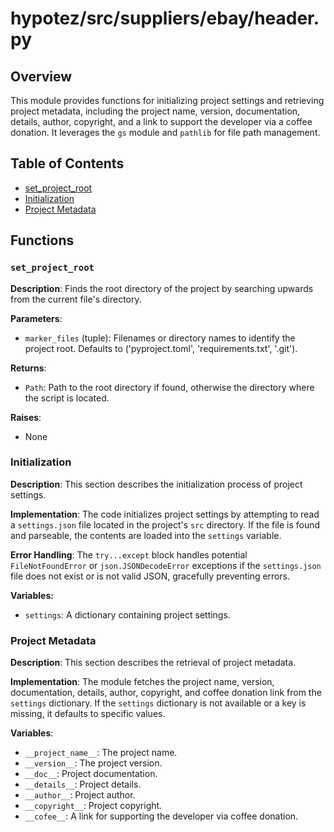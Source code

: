 # hypotez/src/suppliers/ebay/header.py

## Overview

This module provides functions for initializing project settings and retrieving project metadata, including the project name, version, documentation, details, author, copyright, and a link to support the developer via a coffee donation. It leverages the `gs` module and `pathlib` for file path management.

## Table of Contents

- [set_project_root](#set-project-root)
- [Initialization](#initialization)
- [Project Metadata](#project-metadata)


## Functions

### `set_project_root`

**Description**: Finds the root directory of the project by searching upwards from the current file's directory.

**Parameters**:
- `marker_files` (tuple): Filenames or directory names to identify the project root. Defaults to ('pyproject.toml', 'requirements.txt', '.git').

**Returns**:
- `Path`: Path to the root directory if found, otherwise the directory where the script is located.

**Raises**:
- None


### Initialization

**Description**: This section describes the initialization process of project settings.

**Implementation**:
The code initializes project settings by attempting to read a `settings.json` file located in the project's `src` directory. If the file is found and parseable, the contents are loaded into the `settings` variable.

**Error Handling**:
The `try...except` block handles potential `FileNotFoundError` or `json.JSONDecodeError` exceptions if the `settings.json` file does not exist or is not valid JSON, gracefully preventing errors.

**Variables:**
- `settings`: A dictionary containing project settings.



### Project Metadata

**Description**: This section describes the retrieval of project metadata.

**Implementation**:
The module fetches the project name, version, documentation, details, author, copyright, and coffee donation link from the `settings` dictionary. If the `settings` dictionary is not available or a key is missing, it defaults to specific values.

**Variables**:
- `__project_name__`: The project name.
- `__version__`: The project version.
- `__doc__`: Project documentation.
- `__details__`: Project details.
- `__author__`: Project author.
- `__copyright__`: Project copyright.
- `__cofee__`: A link for supporting the developer via coffee donation.